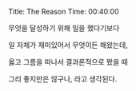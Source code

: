 Title: The Reason
Time: 00:40:00

무엇을 달성하기 위해 일을 했다기보다

일 자체가 재미있어서 무엇이든 해왔는데,

옳고 그름을 떠나서 결과론적으로 봤을 때

그리 좋지만은 않구나, 라고 생각된다.

